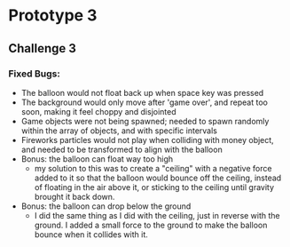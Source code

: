 # Prototype 3 
## Challenge 3
### Fixed Bugs:

- The balloon would not float back up when space key was pressed
- The background would only move after 'game over', and repeat too soon, making it feel choppy and disjointed
- Game objects were not being spawned; needed to spawn randomly within the array of objects, and with specific intervals
- Fireworks particles would not play when colliding with money object, and needed to be transformed to align with the balloon
- Bonus: the balloon can float way too high
    - my solution to this was to create a "ceiling" with a negative force added to it so that the balloon would bounce off the ceiling, instead of floating in the air above it, or sticking to the ceiling until gravity brought it back down.
- Bonus: the balloon can drop below the ground
    - I did the same thing as I did with the ceiling, just in reverse with the ground. I added a small force to the ground to make the balloon bounce when it collides with it.